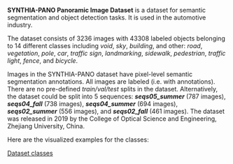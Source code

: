**SYNTHIA-PANO Panoramic Image Dataset** is a dataset for semantic segmentation and object detection tasks. It is used in the automotive industry. 

The dataset consists of 3236 images with 43308 labeled objects belonging to 14 different classes including *void*, *sky*, *building*, and other: *road*, *vegetation*, *pole*, *car*, *traffic sign*, *landmarking*, *sidewalk*, *pedestrian*, *traffic light*, *fence*, and *bicycle*.

Images in the SYNTHIA-PANO dataset have pixel-level semantic segmentation annotations. All images are labeled (i.e. with annotations). There are no pre-defined <i>train/val/test</i> splits in the dataset. Alternatively, the dataset could be split into 5 sequences: ***seqs05_summer*** (787 images), ***seqs04_fall*** (738 images), ***seqs04_summer*** (694 images), ***seqs02_summer*** (556 images), and ***seqs02_fall*** (461 images). The dataset was released in 2019 by the College of Optical Science and Engineering, Zhejiang University, China.

Here are the visualized examples for the classes:

[Dataset classes](https://github.com/dataset-ninja/synthia-pano/raw/main/visualizations/classes_preview.webm)
